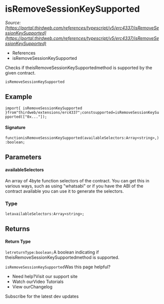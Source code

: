 # isRemoveSessionKeySupported

*Source: [https://portal.thirdweb.com/references/typescript/v5/erc4337/isRemoveSessionKeySupported](https://portal.thirdweb.com/references/typescript/v5/erc4337/isRemoveSessionKeySupported)*

* References
* isRemoveSessionKeySupported

Checks if theisRemoveSessionKeySupportedmethod is supported by the given contract.

`isRemoveSessionKeySupported`
## Example

`import{ isRemoveSessionKeySupported }from"thirdweb/extensions/erc4337";constsupported=isRemoveSessionKeySupported(["0x..."]);`
#### Signature

`functionisRemoveSessionKeySupported(availableSelectors:Array<string>,):boolean;`
## Parameters

#### availableSelectors

An array of 4byte function selectors of the contract. You can get this in various ways, such as using "whatsabi" or if you have the ABI of the contract available you can use it to generate the selectors.

### Type

`letavailableSelectors:Array<string>;`
## Returns

#### Return Type

`letreturnType:boolean;`A boolean indicating if theisRemoveSessionKeySupportedmethod is supported.

`isRemoveSessionKeySupported`Was this page helpful?

* Need help?Visit our support site
* Watch ourVideo Tutorials
* View ourChangelog

Subscribe for the latest dev updates


